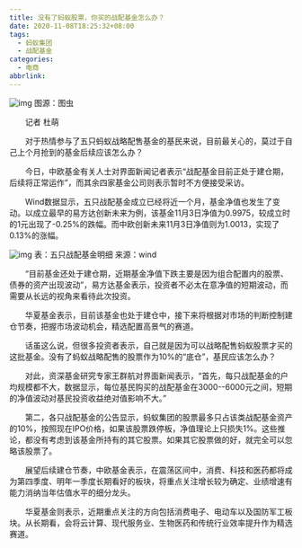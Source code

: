```yaml
---
title: 没有了蚂蚁股票，你买的战配基金怎么办？
date: 2020-11-08T18:25:32+08:00
tags:
  - 蚂蚁集团
  - 战配基金
categories:
  - 电商
abbrlink:
---
```


![img](https://cdn.jsdelivr.net/gh/yakeing/Documentation@main/Hexo/images/9ad8-kcieywa2784185.jpg)
图源：图虫

　　记者 杜萌

　　对于热情参与了五只蚂蚁战略配售基金的基民来说，目前最关心的，莫过于自己上个月抢到的基金后续应该怎么办？

　　今日，中欧基金有关人士对界面新闻记者表示“战配基金目前正处于建仓期，后续将正常运作”，而其余四家基金公司则表示暂时不方便接受采访。

　　Wind数据显示，五只战配基金成立已经将近一个月，基金净值也发生了变动。以成立最早的易方达创新未来为例，该基金11月3日净值为0.9975，较成立时的1元出现了-0.25%的跌幅。而中欧创新未来11月3日净值则为1.0013，实现了0.13%的涨幅。

![img](https://cdn.jsdelivr.net/gh/yakeing/Documentation@main/Hexo/images/1b03-kcieywa2770630.png)
表：五只战配基金明细  来源：wind

　　“目前基金还处于建仓期，近期基金净值下跌主要是因为组合配置内的股票、债券的资产出现波动”，易方达基金表示，投资者不必太在意净值的短期波动，而需要从长远的视角来看待此次投资。

　　华夏基金表示，目前该基金也处于建仓中，接下来将根据对市场的判断控制建仓节奏，把握市场波动机会，精选配置高景气的赛道。

　　话虽这么说，但很多投资者表示，自己就是因为可以战略配售蚂蚁股票才买的这批基金。没有了蚂蚁战略配售的股票作为10%的“底仓”，基民应该怎么办？

　　对此，资深基金研究专家王群航对界面新闻表示，“首先，每只战配基金的户均规模都不大，数据显示，每位基民购买的战配基金在3000--6000元之间，短期的净值波动对基民投资收益绝对值影响不大。”

　　第二，各只战配基金的公告显示，蚂蚁集团的股票最多只占该类战配基金资产的10%，按照现在IPO价格，如果该股票跌停板，净值理论上只损失1%。这些推论，都没有考虑到该基金所持有的其它股票。如果其它股票做的好，就完全可以忽略该股票了。

　　展望后续建仓节奏，中欧基金表示，在震荡区间中，消费、科技和医药都将成为第四季度、明年一季度长期看好的板块，将重点关注增长较为确定、业绩增速有能力消纳当年估值水平的细分龙头。

　　华夏基金则表示，近期重点关注的方向包括消费电子、电动车以及国防军工板块。从长期看，会将云计算、现代服务业、生物医药和传统行业效率提升作为精选赛道。